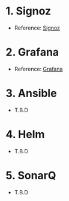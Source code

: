 # 1. Signoz
- Reference: [Signoz](https://github.com/SigNoz/signoz)

# 2. Grafana 
- Reference: [Grafana](https://github.com/grafana/grafana)

# 3. Ansible
- T.B.D

# 4. Helm
- T.B.D

# 5. SonarQ
- T.B.D
